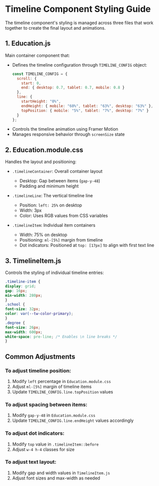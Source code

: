 # Timeline Component Styling Guide

The timeline component's styling is managed across three files that work together to create the final layout and animations.

## 1. Education.js
Main container component that:
- Defines the timeline configuration through `TIMELINE_CONFIG` object:
  ```js
  const TIMELINE_CONFIG = {
    scroll: {
      start: 0,
      end: { desktop: 0.7, tablet: 0.7, mobile: 0.8 }
    },
    line: {
      startHeight: "0%",
      endHeight: { mobile: "60%", tablet: "63%", desktop: "63%" },
      topPosition: { mobile: "5%", tablet: "7%", desktop: "7%" }
    }
  };
  ```
- Controls the timeline animation using Framer Motion
- Manages responsive behavior through `screenSize` state

## 2. Education.module.css
Handles the layout and positioning:
- `.timelineContainer`: Overall container layout
  - Desktop: Gap between items (`gap-y-48`)
  - Padding and minimum height

- `.timelineLine`: The vertical timeline line
  - Position: `left: 25%` on desktop
  - Width: 3px
  - Color: Uses RGB values from CSS variables

- `.timelineItem`: Individual item containers
  - Width: 75% on desktop
  - Positioning: `ml-[5%]` margin from timeline
  - Dot indicators: Positioned at `top: [17px]` to align with first text line

## 3. TimelineItem.js
Controls the styling of individual timeline entries: 

```css
.timeline-item {
display: grid;
gap: 16px;
min-width: 280px;
}
.school {
font-size: 32px;
color: var(--tw-color-primary);
}
.degree {
font-size: 26px;
max-width: 600px;
white-space: pre-line; /* Enables \n line breaks */
}
```

## Common Adjustments

### To adjust timeline position:
1. Modify `left` percentage in `Education.module.css`
2. Adjust `ml-[5%]` margin of timeline items
3. Update `TIMELINE_CONFIG.line.topPosition` values

### To adjust spacing between items:
1. Modify `gap-y-48` in `Education.module.css`
2. Update `TIMELINE_CONFIG.line.endHeight` values accordingly

### To adjust dot indicators:
1. Modify `top` value in `.timelineItem::before`
2. Adjust `w-4 h-4` classes for size

### To adjust text layout:
1. Modify gap and width values in `TimelineItem.js`
2. Adjust font sizes and max-width as needed